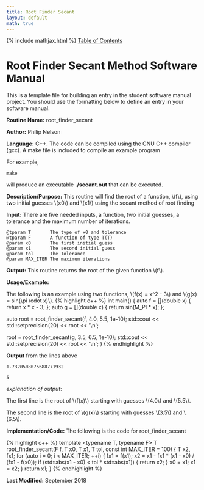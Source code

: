 ```yaml
---
title: Root Finder Secant
layout: default
math: true
---
```

{% include mathjax.html %}
<a href="https://philipnelson5.github.io/math4610/SoftwareManual"> Table of Contents </a>
# Root Finder Secant Method Software Manual
This is a template file for building an entry in the student software manual project. You should use the formatting below to
define an entry in your software manual.

**Routine Name:** root_finder_secant

**Author:** Philip Nelson

**Language:** C++. The code can be compiled using the GNU C++ compiler (gcc). A make file is included to compile an example program

For example,

```
make
```

will produce an executable **./secant.out** that can be executed.

**Description/Purpose:** This routine will find the root of a function, \\(f\\), using two initial guesses \\(x0\\) and \\(x1\\) using the secant method of root finding

**Input:** There are five needed inputs, a function, two initial guesses, a tolerance and the maximum number of iterations.

```
@tparam T       The type of x0 and tolerance
@tparam F       A function of type T(T)
@param x0       The first initial guess
@param x1       The second initial guess
@param tol      The Tolerance
@param MAX_ITER The maximum iterations
```

**Output:** This routine returns the root of the given function \\(f\\).

**Usage/Example:**

The following is an example using two functions, \\(f(x) = x^2 - 3\\) and \\(g(x) = sin(\pi \cdot x)\\).
{% highlight c++ %}
int main()
{
  auto f = [](double x) { return x * x - 3; };
  auto g = [](double x) { return sin(M_PI * x); };

  auto root = root_finder_secant(f, 4.0, 5.5, 1e-10);
  std::cout << std::setprecision(20) << root << '\n';

  root = root_finder_secant(g, 3.5, 6.5, 1e-10);
  std::cout << std::setprecision(20) << root << '\n';
}
{% endhighlight %}

**Output** from the lines above
```
1.7320508075688771932

5
```

_explanation of output_:

The first line is the root of \\(f(x)\\) starting with guesses \\(4.0\\) and \\(5.5\\).

The second line is the root of \\(g(x)\\) starting with guesses \\(3.5\\) and \\(6.5\\).

**Implementation/Code:** The following is the code for root_finder_secant

{% highlight c++ %}
template <typename T, typename F>
T root_finder_secant(F f, T x0, T x1, T tol, const int MAX_ITER = 100)
{
  T x2, fx1;
  for (auto i = 0; i < MAX_ITER; ++i)
  {
    fx1 = f(x1);
    x2 = x1 - fx1 * (x1 - x0) / (fx1 - f(x0));
    if (std::abs(x1 - x0) < tol * std::abs(x1))
    {
      return x2;
    }
    x0 = x1;
    x1 = x2;
  }
  return x1;
}
{% endhighlight %}

**Last Modified:** September 2018

